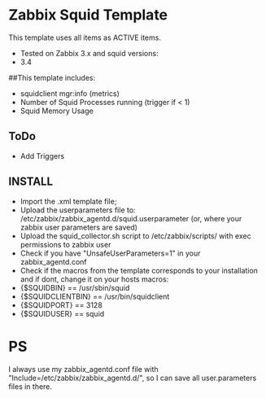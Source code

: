 # Zabbix Squid Template

This template uses all items as ACTIVE items. <br>
* Tested on Zabbix 3.x and squid versions:
 * 3.4

##This template includes:
* squidclient mgr:info (metrics)
* Number of Squid Processes running (trigger if < 1)
* Squid Memory Usage

## ToDo
* Add Triggers

## INSTALL
* Import the .xml template file;
* Upload the userparameters file to: /etc/zabbix/zabbix_agentd.d/squid.userparameter (or, where your zabbix user parameters are saved)
* Upload the squid_collector.sh script to /etc/zabbix/scripts/ with exec permissions to zabbix user
* Check if you have "UnsafeUserParameters=1" in your zabbix_agentd.conf
* Check if the macros from the template corresponds to your installation and if dont, change it on your hosts macros:
 * {$SQUIDBIN} == /usr/sbin/squid
 * {$SQUIDCLIENTBIN} == /usr/bin/squidclient
 * {$SQUIDPORT} == 3128
 * {$SQUIDUSER} == squid

# PS
I always use my zabbix_agentd.conf file with "Include=/etc/zabbix/zabbix_agentd.d/", so I can save all user.parameters files in there.
